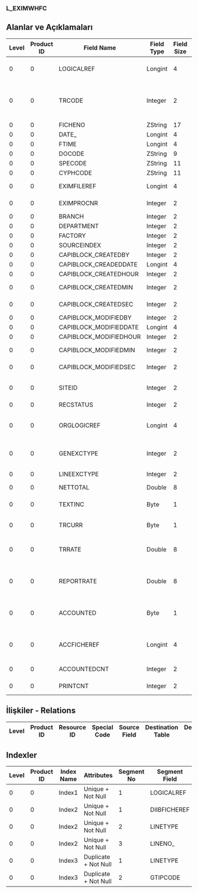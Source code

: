 ### L_EXIMWHFC

## Alanlar ve Açıklamaları

**Level**|**Product ID**|**Field Name**|**Field Type**|**Field Size**|**Field Offset**|**Türkçe Açıklama**|**Expression**
-----|-----|-----|-----|-----|-----|-----|-----
0|0|LOGICALREF|Longint|4|0|İthalat / İhracat Ambar Fişi Referansı|EXIMWHFC Logical Reference
0|0|TRCODE|Integer|2|4|1: Malzeme Dolaşım Fişi 2: Millileştirme Fişi|1: Material Movement Slip 2: Nationalization Slip
0|0|FICHENO|ZString|17|6|Fiş numarası|Slip Number
0|0|DATE_|Longint|4|23|Fiş tarihi|Slip Date
0|0|FTIME|Longint|4|27|Saat|Hour
0|0|DOCODE|ZString|9|31|Belge Numarası|Document Nr.
0|0|SPECODE|ZString|11|40|Özel Kod|Auxiliary Code
0|0|CYPHCODE|ZString|11|51|Yetki Kodu|Auth. Code
0|0|EXIMFILEREF|Longint|4|62|INVEXIMINFO Reference|INVEXIMINFO Reference
0|0|EXIMPROCNR|Integer|2|66|İşlem Sırası|Transaction Order
0|0|BRANCH|Integer|2|68|İşyeri|Division
0|0|DEPARTMENT|Integer|2|70|Bölüm|Department
0|0|FACTORY|Integer|2|72|Fabrika|Factory
0|0|SOURCEINDEX|Integer|2|74|Ambar|Warehouse
0|0|CAPIBLOCK_CREATEDBY|Integer|2|76|Oluşturan|Created By
0|0|CAPIBLOCK_CREADEDDATE|Longint|4|78|Oluşturulma Tarihi|Created Date
0|0|CAPIBLOCK_CREATEDHOUR|Integer|2|82|Oluşturulma Saati|Created Hour
0|0|CAPIBLOCK_CREATEDMIN|Integer|2|84|Oluşturulma Dakikası|Created Minute
0|0|CAPIBLOCK_CREATEDSEC|Integer|2|86|Oluşturulma Saniyesi|Created Second
0|0|CAPIBLOCK_MODIFIEDBY|Integer|2|88|Değiştiren|Modified By
0|0|CAPIBLOCK_MODIFIEDDATE|Longint|4|90|Değiştirilme Tarihi|Modified Date
0|0|CAPIBLOCK_MODIFIEDHOUR|Integer|2|94|Değiştirilme Saati|Modified Hour
0|0|CAPIBLOCK_MODIFIEDMIN|Integer|2|96|Değiştirilme Dakikası|Modified Minute
0|0|CAPIBLOCK_MODIFIEDSEC|Integer|2|98|Değiştirilme Saniyesi|Modified Second
0|0|SITEID|Integer|2|100|Veri Merkezi|Data Processing Site
0|0|RECSTATUS|Integer|2|102|Kayıt Durumu|Record Status
0|0|ORGLOGICREF|Longint|4|104|Orijinal Kayıt Log. Ref.|Original Record Logical Reference
0|0|GENEXCTYPE|Integer|2|108|Döviz Türü Genel Toplamları|General Totals F. Currency Type
0|0|LINEEXCTYPE|Integer|2|110|Satır Toplamları Döviz Türü|Line Totals F. Currency Type
0|0|NETTOTAL|Double|8|112|Tutar|Amount
0|0|TEXTINC|Byte|1|120|Ayrıntılı Açıklama İçerir|Contains Detail Description
0|0|TRCURR|Byte|1|121|İD Türü|Transaction Currency Type
0|0|TRRATE|Double|8|122|İşlem dövizi kuru|Transaction Currency Exchange Rate
0|0|REPORTRATE|Double|8|130|RD Kuru|Reporting Currency Exchange Rate
0|0|ACCOUNTED|Byte|1|138|0: Muhasebeleştiriliyor 1: Muhasebeleşmiş|0: Posting to G/L Accounts 1: Posted to G/L
0|0|ACCFICHEREF|Longint|4|139|Genel Muhasebe Fişleri Referansı|General Ledger Vouchers Reference
0|0|ACCOUNTEDCNT|Integer|2|143|Muhasebeleştirme sayısı|Number of Posting
0|0|PRINTCNT|Integer|2|145|Basılmış Toplam Hesap|Total Count of Printed

## İlişkiler - Relations

**Level**|**Product ID**|**Resource ID**|**Special Code**|**Source Field**|**Destination Table**|**Destination Field**|**Relation Type**|**Extra Condition**
-----|-----|-----|-----|-----|-----|-----|-----|-----

## Indexler

**Level**|**Product ID**|**Index Name**|**Attributes**|**Segment No**|**Segment Field**|**Sense**
-----|-----|-----|-----|-----|-----|-----
0|0|Index1|Unique + Not Null|1|LOGICALREF|Ascending
0|0|Index2|Unique + Not Null|1|DIIBFICHEREF|Ascending
0|0|Index2|Unique + Not Null|2|LINETYPE|Ascending
0|0|Index2|Unique + Not Null|3|LINENO_|Ascending
0|0|Index3|Duplicate + Not Null|1|LINETYPE|Ascending
0|0|Index3|Duplicate + Not Null|2|GTIPCODE|Ascending
